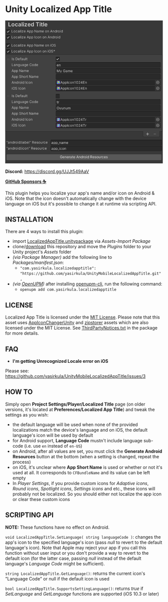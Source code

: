 # Unity Localized App Title

![Screenshot](Images/Screenshot.png)

**Discord:** https://discord.gg/UJJt549AaV

**[GitHub Sponsors ☕](https://github.com/sponsors/yasirkula)**

This plugin helps you localize your app's name and/or icon on Android & iOS. Note that the icon doesn't automatically change with the device language on iOS but it's possible to change it at runtime via scripting API.

## INSTALLATION

There are 4 ways to install this plugin:

- import [LocalizedAppTitle.unitypackage](https://github.com/yasirkula/UnityMobileLocalizedAppTitle/releases) via *Assets-Import Package*
- clone/[download](https://github.com/yasirkula/UnityMobileLocalizedAppTitle/archive/master.zip) this repository and move the *Plugins* folder to your Unity project's *Assets* folder
- *(via Package Manager)* add the following line to *Packages/manifest.json*:
  - `"com.yasirkula.localizedapptitle": "https://github.com/yasirkula/UnityMobileLocalizedAppTitle.git",`
- *(via [OpenUPM](https://openupm.com))* after installing [openupm-cli](https://github.com/openupm/openupm-cli), run the following command:
  - `openupm add com.yasirkula.localizedapptitle`

## LICENSE

Localized App Title is licensed under the [MIT License](LICENSE). Please note that this asset uses [AppIconChangerUnity](https://github.com/kyubuns/AppIconChangerUnity) and [zipstorer](https://github.com/jaime-olivares/zipstorer) assets which are also licensed under the MIT License. See [ThirdPartyNotices.txt](../Plugins/LocalizedAppTitle/ThirdPartyNotices.txt) in the package for more details.

## FAQ

- **I'm getting Unrecognized Locale error on iOS**

Please see: https://github.com/yasirkula/UnityMobileLocalizedAppTitle/issues/3

## HOW TO

Simply open **Project Settings/Player/Localized Title** page (on older versions, it's located at **Preferences/Localized App Title**) and tweak the settings as you wish:

- the default language will be used when none of the provided localizations match the device's language and on iOS, the default language's icon will be used by default
- for Android support, **Language Code** mustn't include language sub-code (i.e. use `en` instead of `en-US`)
- on Android, after all values are set, you must click the **Generate Android Resources** button at the bottom (when a setting is changed, repeat the process)
- on iOS, it's unclear where **App Short Name** is used or whether or not it's used at all. It corresponds to `CFBundleName` and its value can be left empty
- In *Player Settings*, if you provide custom icons for *Adaptive icons*, *Round icons*, *Spotlight icons*, *Settings icons* and etc., these icons will probably not be localized. So you should either not localize the app icon or clear these custom icons

## SCRIPTING API

**NOTE:** These functions have no effect on Android.

`void LocalizedAppTitle.SetLanguage( string languageCode )`: changes the app's icon to the specified language's icon (pass *null* to revert to the default language's icon). Note that Apple may reject your app if you call this function without user input or you don't provide a way to revert to the default icon (for the latter case, passing *null* instead of the default language's *Language Code* might be sufficient).

`string LocalizedAppTitle.GetLanguage()`: returns the current icon's "Language Code" or null if the default icon is used

`bool LocalizedAppTitle.SupportsSettingLanguage()`: returns *true* if *SetLanguage* and *GetLanguage* functions are supported (iOS 10.3 or later)
